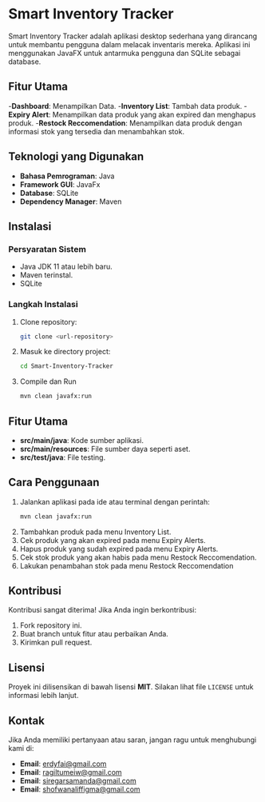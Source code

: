 # Smart Inventory Tracker

Smart Inventory Tracker adalah aplikasi desktop sederhana yang dirancang untuk membantu pengguna dalam melacak inventaris mereka. Aplikasi ini menggunakan JavaFX untuk antarmuka pengguna dan SQLite sebagai database.

## Fitur Utama
-**Dashboard**: Menampilkan Data. 
-**Inventory List**: Tambah data produk.
-**Expiry Alert**: Menampilkan data produk yang akan expired dan menghapus produk.
-**Restock Reccomendation**: Menampilkan data produk dengan informasi stok yang tersedia dan menambahkan stok.

## Teknologi yang Digunakan
- **Bahasa Pemrograman**: Java
- **Framework GUI**: JavaFx
- **Database**: SQLite
- **Dependency Manager**: Maven

## Instalasi
### Persyaratan Sistem
- Java JDK 11 atau lebih baru.
- Maven terinstal.
- SQLite 

### Langkah Instalasi
1. Clone repository:
   ```bash
   git clone <url-repository>
2. Masuk ke directory project:
   ```bash
   cd Smart-Inventory-Tracker
3. Compile dan Run
   ```bash
   mvn clean javafx:run
   
## Fitur Utama
- **src/main/java**: Kode sumber aplikasi.
- **src/main/resources**: File sumber daya seperti aset.
- **src/test/java**: File testing.
## Cara Penggunaan
1. Jalankan aplikasi pada ide atau terminal dengan perintah:
   ```bash
   mvn clean javafx:run
2. Tambahkan produk pada menu Inventory List.
3. Cek produk yang akan expired pada menu Expiry Alerts.
4. Hapus produk yang sudah expired pada menu Expiry Alerts.
5. Cek stok produk yang akan habis pada menu Restock Reccomendation.
6. Lakukan penambahan stok pada menu Restock Reccomendation

## Kontribusi
Kontribusi sangat diterima! Jika Anda ingin berkontribusi:

1. Fork repository ini.
2. Buat branch untuk fitur atau perbaikan Anda.
3. Kirimkan pull request.

## Lisensi
Proyek ini dilisensikan di bawah lisensi **MIT**. Silakan lihat file `LICENSE` untuk informasi lebih lanjut.

## Kontak
Jika Anda memiliki pertanyaan atau saran, jangan ragu untuk menghubungi kami di:
- **Email**: erdyfai@gmail.com
- **Email**: ragiltumeiw@gmail.com
- **Email**: siregarsamanda@gmail.com
- **Email**: shofwanaliffigma@gmail.com
